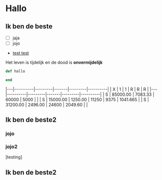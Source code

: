 # Hallo

## Ik ben de beste

- [ ] jaja
- [ ] jojo

- [test test](test-test.md)

Het leven is tijdelijk en de dood is **onvermijdelijk**

```ruby
def hallo

end
```


|---|----------|---------|-------|---------|----------|
| X | 1        | 1       | R     | R       | R        |
|---|----------|---------|-------|---------|----------|
| S | 85000.00 | 7083.33 | 60000 | 5000    |          |
| S | 15000.00 | 1250.00 | 11250 | 9375    | 1041.665 |
| S | 31200.00 | 2496.00 | 24600 | 2049.60 |          |



## Ik ben de beste2

### jojo

### jojo2

[testing]

## Ik ben de beste2
